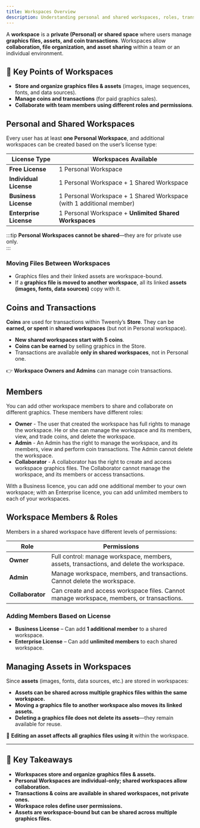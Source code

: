 ```yaml
---
title: Workspaces Overview
description: Understanding personal and shared workspaces, roles, transactions, and asset management.
---
```


A **workspace** is a **private (Personal) or shared space** where users manage **graphics files, assets, and coin transactions**. Workspaces allow **collaboration, file organization, and asset sharing** within a team or an individual environment.

## 📌 Key Points of Workspaces
- **Store and organize graphics files & assets** (images, image sequences, fonts, and data sources).  
- **Manage coins and transactions** (for paid graphics sales).  
- **Collaborate with team members using different roles and permissions**.  

## Personal and Shared Workspaces

Every user has at least **one Personal Workspace**, and additional workspaces can be created based on the user’s license type:  

| **License Type**    | **Workspaces Available** |
|---------------------|-------------------------|
| **Free License**    | 1 Personal Workspace |
| **Individual License** | 1 Personal Workspace + 1 Shared Workspace |
| **Business License** | 1 Personal Workspace + 1 Shared Workspace (with 1 additional member) |
| **Enterprise License** | 1 Personal Workspace + **Unlimited Shared Workspaces** |

:::tip
**Personal Workspaces cannot be shared**—they are for private use only.  
:::

### Moving Files Between Workspaces
- Graphics files and their linked assets are workspace-bound.
- If a **graphics file is moved to another workspace**, all its linked **assets (images, fonts, data sources)** copy with it.  

## Coins and Transactions

**Coins** are used for transactions within Tweenly’s **Store**. They can be **earned, or spent** in **shared workspaces** (but not in Personal workspace).  

- **New shared workspaces start with 5 coins**.  
- **Coins can be earned** by selling graphics in the Store.  
- Transactions are available **only in shared workspaces**, not in Personal one.  

👉 **Workspace Owners and Admins** can manage coin transactions. 

## Members

You can add other workspace members to share and collaborate on different graphics. These members have different roles:
- **Owner** - The user that created the workspace has full rights to manage the workspace. He or she can manage the workspace and its members, view, and trade coins, and delete the workspace.
- **Admin** - An Admin has the right to manage the workspace, and its members, view and perform coin transactions. The Admin cannot delete the workspace.
- **Collaborator** - A collaborator has the right to create and access workspace graphics files. The Collaborator cannot manage the workspace, and its members or access transactions.

With a Business licence, you can add one additional member to your own workspace; with an Enterprise licence, you can add unlimited members to each of your workspaces.


## Workspace Members & Roles

Members in a shared workspace have different levels of permissions:  

| **Role** | **Permissions** |
|----------|---------------|
| **Owner** | Full control: manage workspace, members, assets, transactions, and delete the workspace. |
| **Admin** | Manage workspace, members, and transactions. Cannot delete the workspace. |
| **Collaborator** | Can create and access workspace files. Cannot manage workspace, members, or transactions. |


### Adding Members Based on License
- **Business License** – Can add **1 additional member** to a shared workspace.  
- **Enterprise License** – Can add **unlimited members** to each shared workspace.  

## Managing Assets in Workspaces

Since **assets** (images, fonts, data sources, etc.) are stored in workspaces:  
- **Assets can be shared across multiple graphics files within the same workspace.**  
- **Moving a graphics file to another workspace also moves its linked assets.**  
- **Deleting a graphics file does not delete its assets**—they remain available for reuse.  

🚨 **Editing an asset affects all graphics files using it** within the workspace.  

---

## 📌 Key Takeaways

- **Workspaces store and organize graphics files & assets.**  
- **Personal Workspaces are individual-only; shared workspaces allow collaboration.**  
- **Transactions & coins are available in shared workspaces, not private ones.**  
- **Workspace roles define user permissions.**  
- **Assets are workspace-bound but can be shared across multiple graphics files.**  